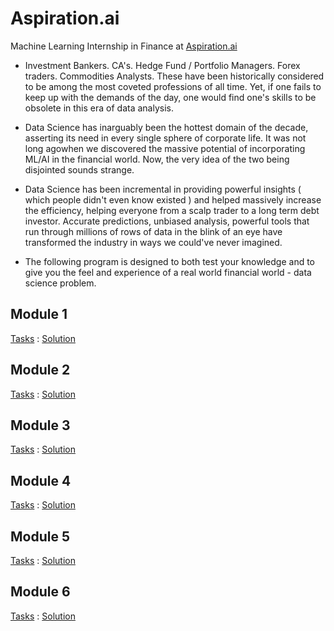# Aspiration.ai
Machine Learning Internship in Finance at [Aspiration.ai](https://www.careerlauncher.com/machine-learning/internship/)

- Investment Bankers. CA's. Hedge Fund / Portfolio Managers. Forex traders. Commodities Analysts.
These have been historically considered to be among the most coveted professions of all time. Yet, if one fails to keep up with the demands of the day, one would find one's skills to be obsolete in this era of data analysis.

- Data Science has inarguably been the hottest domain of the decade, asserting its need in every single sphere of corporate life. It was not long agowhen we discovered the massive potential of incorporating ML/AI in the financial world. Now, the very idea of the two being disjointed sounds strange.

- Data Science has been incremental in providing powerful insights ( which people didn't even know existed ) and helped massively increase the efficiency, helping everyone from a scalp trader to a long term debt investor. Accurate predictions, unbiased analysis, powerful tools that run through millions of rows of data in the blink of an eye have transformed the industry in ways we could've never imagined.

- The following program is designed to both test your knowledge and to give you the feel and experience of a real world financial world - data science problem.

## Module 1
[Tasks](Module_1/MODULE_1.md) : [Solution](Module_1/Module_1.ipynb)


## Module 2
[Tasks](Module_2/MODULE_2.md) : [Solution](Module_2/Module_2.ipynb)


## Module 3
[Tasks](Module_3/MODULE_3.md) : [Solution](Module_3/Module_3.ipynb)


## Module 4
[Tasks](Module_4/MODULE_4.md) : [Solution](Module_4/Module_4.ipynb)


## Module 5
[Tasks](Module_5/MODULE_5.md) : [Solution](Module_5/Module_5.ipynb)


## Module 6
[Tasks](Module_6/MODULE_6.md) : [Solution](Module_6/Module_6.ipynb)


